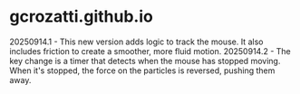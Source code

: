 # gcrozatti.github.io

20250914.1 - This new version adds logic to track the mouse. It also includes friction to create a smoother, more fluid motion.
20250914.2 - The key change is a timer that detects when the mouse has stopped moving. When it's stopped, the force on the particles is reversed, pushing them away.
